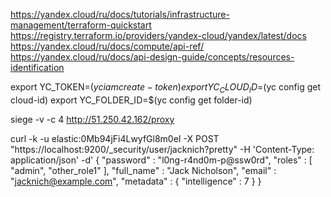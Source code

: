 https://yandex.cloud/ru/docs/tutorials/infrastructure-management/terraform-quickstart
https://registry.terraform.io/providers/yandex-cloud/yandex/latest/docs
https://yandex.cloud/ru/docs/compute/api-ref/
https://yandex.cloud/ru/docs/api-design-guide/concepts/resources-identification

export YC_TOKEN=$(yc iam create-token)
export YC_CLOUD_ID=$(yc config get cloud-id)
export YC_FOLDER_ID=$(yc config get folder-id)

siege -v -c 4 http://51.250.42.162/proxy

curl -k -u elastic:0Mb94jFi4LwyfGl8m0eI -X POST "https://localhost:9200/_security/user/jacknich?pretty" -H 'Content-Type: application/json' -d'
{
  "password" : "l0ng-r4nd0m-p@ssw0rd",
  "roles" : [ "admin", "other_role1" ],
  "full_name" : "Jack Nicholson",
  "email" : "jacknich@example.com",
  "metadata" : {
    "intelligence" : 7
  }
}